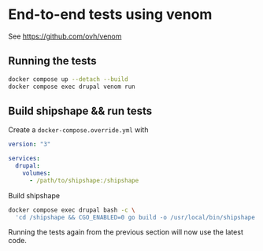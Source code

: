 # End-to-end tests using venom

See https://github.com/ovh/venom

## Running the tests

```sh
docker compose up --detach --build
docker compose exec drupal venom run
```

## Build shipshape && run tests

Create a `docker-compose.override.yml` with
```yaml
version: "3"

services:
  drupal:
    volumes:
      - /path/to/shipshape:/shipshape
```

Build shipshape
```sh
docker compose exec drupal bash -c \
  'cd /shipshape && CGO_ENABLED=0 go build -o /usr/local/bin/shipshape .'
```

Running the tests again from the previous section will now use the latest code.
